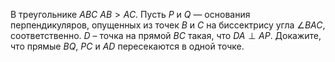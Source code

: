 В треугольнике $ABC$ $AB>AC$. Пусть $P$ и $Q$ — основания перпендикуляров, опущенных из точек $B$ и $C$ на биссектрису угла $\angle BAC$, соответственно. $D$ – точка на прямой $BC$ такая, что  $DA\perp AP$. Докажите, что прямые $BQ$, $PC$ и $AD$ пересекаются в одной точке.